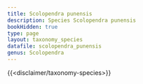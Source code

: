 ```yaml
---
title: Scolopendra punensis
description: Species Scolopendra punensis
bookHidden: true
type: page
layout: taxonomy_species
datafile: scolopendra_punensis
genus: Scolopendra
---
```


{{<disclaimer/taxonomy-species>}}